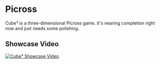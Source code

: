 # Picross
Cube³ is a three-dimensional Picross game. It's nearing completion right now and just needs some polishing.

## Showcase Video
[![Cube³ Showcase Video](https://img.youtube.com/vi/8JVRY9duOY/0.jpg)](https://www.youtube.com/watch?v=8JVRY9duOY)
